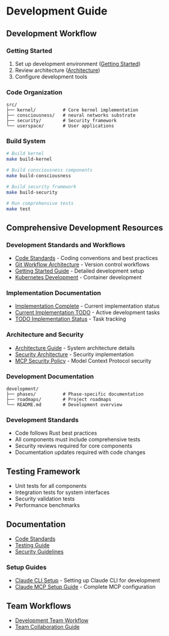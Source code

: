 # Development Guide

## Development Workflow

### Getting Started

1. Set up development environment ([Getting Started](../01-getting-started/README.md))
2. Review architecture ([Architecture](../02-architecture/README.md))
3. Configure development tools

### Code Organization

```
src/
├── kernel/          # Core kernel implementation
├── consciousness/   # neural networks substrate
├── security/        # Security framework
└── userspace/       # User applications
```

### Build System

```bash
# Build kernel
make build-kernel

# Build consciousness components
make build-consciousness

# Build security framework
make build-security

# Run comprehensive tests
make test
```

## Comprehensive Development Resources

### Development Standards and Workflows

- [Code Standards](./CODE_STANDARDS.md) - Coding conventions and best practices
- [Git Workflow Architecture](./GIT_WORKFLOW_ARCHITECTURE.md) - Version control workflows
- [Getting Started Guide](./GETTING_STARTED.md) - Detailed development setup
- [Kubernetes Development](./KUBERNETES_DEVELOPMENT_GUIDE.md) - Container development

### Implementation Documentation

- [Implementation Complete](./IMPLEMENTATION_COMPLETE.md) - Current implementation status
- [Current Implementation TODO](./CURRENT_IMPLEMENTATION_TODO.md) - Active development tasks
- [TODO Implementation Status](./TODO_IMPLEMENTATION_STATUS.md) - Task tracking

### Architecture and Security

- [Architecture Guide](./ARCHITECTURE_GUIDE.md) - System architecture details
- [Security Architecture](./SECURITY_ARCHITECTURE.md) - Security implementation
- [MCP Security Policy](./MCP_SECURITY_POLICY.md) - Model Context Protocol security

### Development Documentation

```
development/
├── phases/          # Phase-specific documentation
├── roadmaps/        # Project roadmaps
└── README.md        # Development overview
```

### Development Standards

- Code follows Rust best practices
- All components must include comprehensive tests
- Security reviews required for core components
- Documentation updates required with code changes

## Testing Framework

- Unit tests for all components
- Integration tests for system interfaces
- Security validation tests
- Performance benchmarks

## Documentation

- [Code Standards](./CODE_STANDARDS.md)
- [Testing Guide](./TESTING.md)
- [Security Guidelines](./SECURITY_GUIDELINES.md)

### Setup Guides

- [Claude CLI Setup](./claude-setup.md) - Setting up Claude CLI for development
- [Claude MCP Setup Guide](./CLAUDE_MCP_SETUP_GUIDE.md) - Complete MCP configuration

## Team Workflows

- [Development Team Workflow](workflows/DEV_TEAM_WORKFLOW_GUIDE.md)
- [Team Collaboration Guide](workflows/TEAM_COLLABORATION_GUIDE.md)
